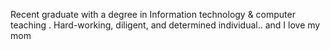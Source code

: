 Recent graduate with a degree in Information
technology & computer teaching .
Hard-working, diligent, and determined
individual.. and I love my mom 
